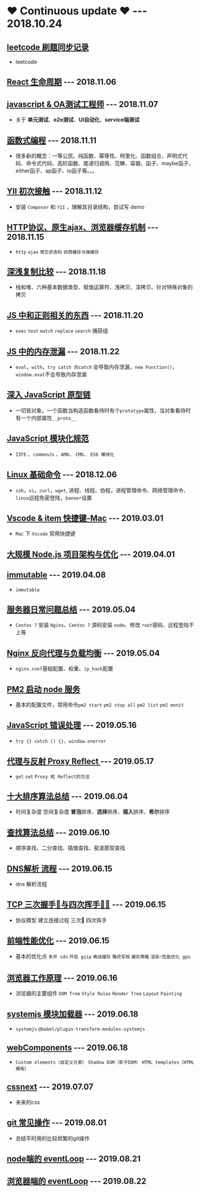 #  ❤️ Continuous update ❤️   --- 2018.10.24


## [leetcode 刷题同步记录](https://github.com/LiuHao713/leetcode-practice)
* leetcode

## [React 生命周期](./mdFiles/the-life-cycle-of-React.md) --- 2018.11.06

## [javascript & OA测试工程师](./mdFiles/JavaScript%20%26%20QA.md) --- 2018.11.07
* 关于 **单元测试**、**e2e测试**、**UI自动化**、**service端测试**
## [函数式编程](./mdFiles/functional%20programming.md) --- 2018.11.11
* 很多新的概念：一等公民、纯函数、幂等性、柯里化、函数组合、声明式代码、命令式代码、高阶函数、尾递归调用、范畴、容器、函子、maybe函子、either函子、ap函子、io函子等。。。
## [YII 初次接触](./mdFiles/YII%20learning.md) --- 2018.11.12
* 安装 `Composer` 和 `YII` ，理解其目录结构，尝试写 demo

## [HTTP协议、原生ajax、浏览器缓存机制](./mdFiles/http-ajax-cache.md) --- 2018.11.15
* `http` `ajax` `常见状态码` `协商缓存与强缓存`

## [深浅复制比较](./mdFiles/stack-shallowCopy-deepCopy.md) --- 2018.11.18
* 栈和堆、六种基本数据类型、赋值运算符、浅拷贝、深拷贝、针对特殊对象的拷贝

## [JS 中和正则相关的东西](./mdFiles/RegExp%20in%20JS.md) --- 2018.11.20
* `exec` `test` `match` `replace` `search` 捕获组

## [JS 中的内存泄漏](./mdFiles/Js%20memory%20leak.md) --- 2018.11.22
* `eval`，`with`，`try catch 的catch` 会导致内存泄漏，`new Function()`，`window.eval`不会导致内存泄漏

## [深入 JavaScript 原型链](./mdFiles/protorype.md)
* 一切皆对象，一个函数当构造函数看待时有个`prototype`属性，当对象看待时有一个内部属性`__proto__`

## [JavaScript 模块化规范](./mdFiles/module-specification-javascript.md)
* `IIFE` 、`commonJs` 、`AMD`、 `CMD`、 `ES6 模块化`

## [Linux 基础命令](./mdFiles/Linux%20basic.md) --- 2018.12.06
* `ssh`，`vi`，`curl`，`wget`, 进程、线程、协程，进程管理命令、网络管理命令、 `linux`远程免密登陆，`banner`设置

## [Vscode & item 快捷键-Mac](./mdFiles/Mac%20vscode%20hot%20key.md) --- 2019.03.01
* `Mac` 下 `Vscode` 常用快捷键

## [大规模 Node.js 项目架构与优化](./mdFiles/NodeJs-architecture-optimization.md) --- 2019.04.01

## [immutable](./mdFiles/immutable.md) --- 2019.04.08
* `immutable`

## [服务器日常问题总结](./mdFiles/summary_of_service_questions_.md) --- 2019.05.04

* `Centos 7` 安装 `Nginx`、`Centos 7` 源码安装 `node`、修改 `root`密码、远程登陆不上等
## [Nginx 反向代理与负载均衡](./mdFiles/Nginx-Reverse-proxy-and%20-load-balancing.md) --- 2019.05.04
* `nginx.conf`基础配置、权重、`ip_hash`配置

## [PM2 启动 node 服务](./mdFiles/start-node-with-pm2.md)
* 基本的配置文件，常用命令`pm2 start` `pm2 stop all` `pm2 list` `pm2 monit`

## [JavaScript 错误处理](./mdFiles/fault-tolerant.md) --- 2019.05.16
* `try {} catch () {}`、`window.onerror`

## [代理与反射 Proxy Reflect ](./mdFiles/proxy-and-reflect.md) --- 2019.05.17
* `get` `set` `Proxy 和 Reflect的方法`

## [十大排序算法总结](./mdFiles/algorithm.md) --- 2019.06.04
* 时间复杂度 空间复杂度 **冒泡**排序、**选择**排序、**插入**排序、**希尔**排序

## [查找算法总结](./mdFiles/search-algorithm.md) --- 2019.06.10
* 顺序查找、二分查找、插值查找、斐波那契查找

## [DNS解析 流程](./mdFiles/dns-process.md) --- 2019.06.15
* dns 解析流程

## [TCP 三次握手🤝与四次挥手🙋‍♂️](./mdFiles/3handshake-4wave-of-tcp.md) --- 2019.06.15
* 协议模型 建立连接过程 三次🤝 四次挥手

## [前端性能优化](./mdFiles/fe-optimization.md) --- 2019.06.15
* 基本的优化点 `多开 cdn` `开启 gzip` `离线缓存` `雅虎军规` `缓存策略` `渲染🀄️性能优化 gpu`

## [浏览器工作原理](./mdFiles/browser-rendering-page-process.md) --- 2019.06.16
* 浏览器的主要组件 `DOM Tree` `Style Rules` `Render Tree` `Layout` `Painting`

## [systemjs 模块加载器](./mdFiles/systemjs.md) --- 2019.06.18
* `systemjs` `@babel/plugin-transform-modules-systemjs`

## [webComponents](./mdFiles/web-components.md) --- 2019.06.18
* `Custom elements（自定义元素）` `Shadow DOM（影子DOM）` `HTML templates（HTML模板）`

## [cssnext](./mdFiles/postcss-preset-env.md) --- 2019.07.07
* 未来的css

## [git 常见操作](./mdFiles/git-summery.md) --- 2019.08.01
* 总结平时用的比较频繁的git操作

## [node端的 eventLoop](./mdFiles/eventLoop-node.md) --- 2019.08.21

## [浏览器端的 eventLoop](./mdFiles/mdFiles/eventLoop-for-browser.md) --- 2019.08.22
